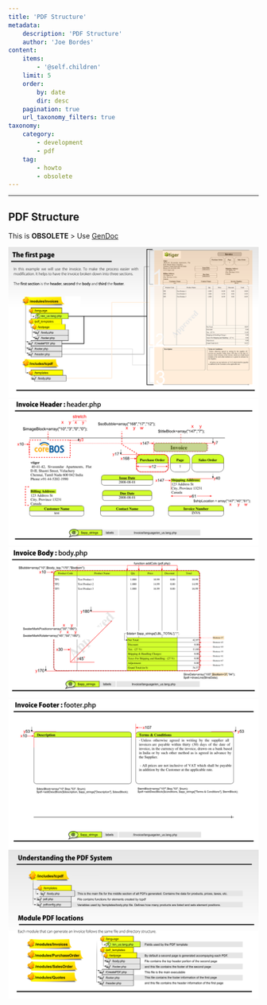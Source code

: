 ```yaml
---
title: 'PDF Structure'
metadata:
    description: 'PDF Structure'
    author: 'Joe Bordes'
content:
    items:
        - '@self.children'
    limit: 5
    order:
        by: date
        dir: desc
    pagination: true
    url_taxonomy_filters: true
taxonomy:
    category:
        - development 
        - pdf
    tag:
        - howto
        - obsolete
---
```

---
PDF Structure
-------------

<div class="notices blue"> This is <strong>OBSOLETE</strong> > Use
<a href="http://localhost/coreBOSDocumentation/knowledge-base/configuration-store//gendoc/id:747b42fa1e7512db806ad58fa0896642/store:configuration"> GenDoc</a></div>

![](pdf-breakdown.png?width=100%)
![](pdf-header.png?width=100%)
![](pdf-body.png?width=100%)
![](pdf-footer.png?width=100%)
![](pdf-filestructure.png?width=100%)

